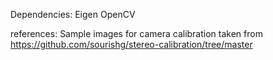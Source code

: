 Dependencies:
Eigen
OpenCV


references:
Sample images for camera calibration taken from
https://github.com/sourishg/stereo-calibration/tree/master